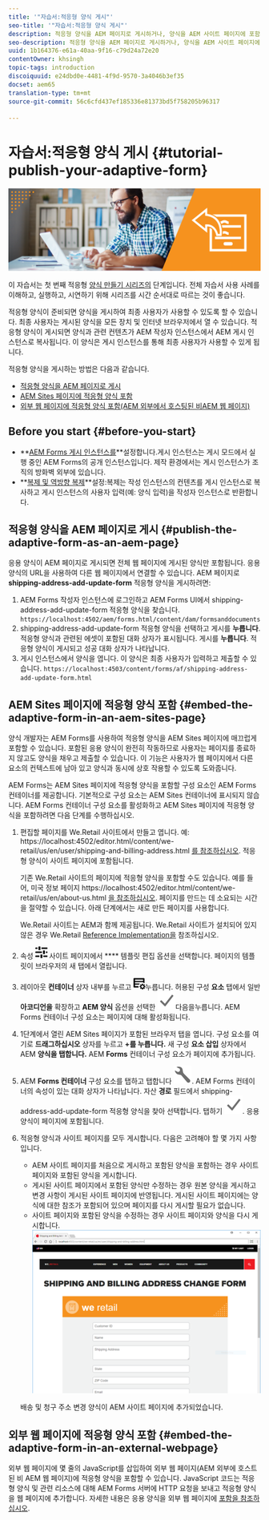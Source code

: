 ```yaml
---
title: '"자습서:적응형 양식 게시"'
seo-title: '"자습서:적응형 양식 게시"'
description: 적응형 양식을 AEM 페이지로 게시하거나, 양식을 AEM 사이트 페이지에 포함시키거나, 외부 웹 페이지에 적응형 양식을 포함시킵니다.
seo-description: 적응형 양식을 AEM 페이지로 게시하거나, 양식을 AEM 사이트 페이지에 포함시키거나, 외부 웹 페이지에 적응형 양식을 포함시킵니다.
uuid: 1b164376-e61a-40aa-9f16-c79d24a72e20
contentOwner: khsingh
topic-tags: introduction
discoiquuid: e24dbd0e-4481-4f9d-9570-3a4046b3ef35
docset: aem65
translation-type: tm+mt
source-git-commit: 56c6cfd437ef185336e81373bd5f758205b96317

---
```



# 자습서:적응형 양식 게시 {#tutorial-publish-your-adaptive-form}

![](do-not-localize/13-publish-your-adaptive-form-small.png)

이 자습서는 첫 번째 적응형 [양식 만들기 시리즈의](https://helpx.adobe.com/experience-manager/6-3/forms/using/create-your-first-adaptive-form.html) 단계입니다. 전체 자습서 사용 사례를 이해하고, 실행하고, 시연하기 위해 시리즈를 시간 순서대로 따르는 것이 좋습니다.

적응형 양식이 준비되면 양식을 게시하여 최종 사용자가 사용할 수 있도록 할 수 있습니다. 최종 사용자는 게시된 양식을 모든 장치 및 인터넷 브라우저에서 열 수 있습니다. 적응형 양식이 게시되면 양식과 관련 컨텐츠가 AEM 작성자 인스턴스에서 AEM 게시 인스턴스로 복사됩니다. 이 양식은 게시 인스턴스를 통해 최종 사용자가 사용할 수 있게 됩니다.

적응형 양식을 게시하는 방법은 다음과 같습니다.

* [적응형 양식을 AEM 페이지로 게시](../../forms/using/publish-your-adaptive-form.md#publish-the-adaptive-form-as-an-aem-page)
* [AEM Sites 페이지에 적응형 양식 포함](#embed-the-adaptive-form-in-an-aem-sites-page)
* [외부 웹 페이지에 적응형 양식 포함(AEM 외부에서 호스팅된 비AEM 웹 페이지)](../../forms/using/publish-your-adaptive-form.md)

## Before you start {#before-you-start}

* **[AEM Forms 게시 인스턴스를](https://helpx.adobe.com/experience-manager/6-3/forms/using/installing-configuring-aem-forms-osgi.html)**설정합니다.게시 인스턴스는 게시 모드에서 실행 중인 AEM Forms의 공개 인스턴스입니다. 제작 환경에서는 게시 인스턴스가 조직의 방화벽 외부에 있습니다.
* **[복제 및 역방향 복제](https://helpx.adobe.com/experience-manager/6-3/help/sites-deploying/replication.html)**설정:복제는 작성 인스턴스의 컨텐츠를 게시 인스턴스로 복사하고 게시 인스턴스의 사용자 입력(예: 양식 입력)을 작성자 인스턴스로 반환합니다.

## 적응형 양식을 AEM 페이지로 게시 {#publish-the-adaptive-form-as-an-aem-page}

응용 양식이 AEM 페이지로 게시되면 전체 웹 페이지에 게시된 양식만 포함됩니다. 응용 양식의 URL을 사용하여 다른 웹 페이지에서 연결할 수 있습니다. AEM 페이지로 **shipping-address-add-update-form** 적응형 양식을 게시하려면:

1. AEM Forms 작성자 인스턴스에 로그인하고 AEM Forms UI에서 shipping-address-add-update-form 적응형 양식을 찾습니다.
   `https://localhost:4502/aem/forms.html/content/dam/formsanddocuments`
1. shipping-address-add-update-form 적응형 양식을 선택하고 게시를 **누릅니다**. 적응형 양식과 관련된 에셋이 포함된 대화 상자가 표시됩니다. 게시를 **누릅니다**. 적응형 양식이 게시되고 성공 대화 상자가 나타납니다.
1. 게시 인스턴스에서 양식을 엽니다. 이 양식은 최종 사용자가 입력하고 제출할 수 있습니다.
   `https://localhost:4503/content/forms/af/shipping-address-add-update-form.html`

## AEM Sites 페이지에 적응형 양식 포함 {#embed-the-adaptive-form-in-an-aem-sites-page}

양식 개발자는 AEM Forms를 사용하여 적응형 양식을 AEM Sites 페이지에 매끄럽게 포함할 수 있습니다. 포함된 응용 양식이 완전히 작동하므로 사용자는 페이지를 종료하지 않고도 양식을 채우고 제출할 수 있습니다. 이 기능은 사용자가 웹 페이지에서 다른 요소의 컨텍스트에 남아 있고 양식과 동시에 상호 작용할 수 있도록 도와줍니다.

AEM Forms는 AEM Sites 페이지에 적응형 양식을 포함할 구성 요소인 AEM Forms 컨테이너를 제공합니다. 기본적으로 구성 요소는 AEM Sites 컨테이너에 표시되지 않습니다. AEM Forms 컨테이너 구성 요소를 활성화하고 AEM Sites 페이지에 적응형 양식을 포함하려면 다음 단계를 수행하십시오.

1. 편집할 페이지를 We.Retail 사이트에서 만들고 엽니다. 예: https://localhost:4502/editor.html/content/we-retail/us/en/user/shipping-and-billing-address.html [를 참조하십시오](https://localhost:4502/editor.html/content/we-retail/us/en/user/shipping-and-billing-address.html). 적응형 양식이 사이트 페이지에 포함됩니다.

   기존 We.Retail 사이트의 페이지에 적응형 양식을 포함할 수도 있습니다. 예를 들어, 미국 정보 페이지 https://localhost:4502/editor.html/content/we-retail/us/en/about-us.html [을 참조하십시오](https://localhost:4502/editor.html/content/we-retail/us/en/about-us.html). 페이지를 만드는 데 소요되는 시간을 절약할 수 있습니다. 아래 단계에서는 새로 만든 페이지를 사용합니다.

   We.Retail 사이트는 AEM과 함께 제공됩니다. We.Retail 사이트가 설치되어 있지 않은 경우 We.Retail [Reference Implementation을](https://helpx.adobe.com/experience-manager/6-3/help/sites-developing/we-retail.html) 참조하십시오.

1. 속성 ![페이지 정보를 누르고 새로 만든 We.Retail](assets/properties.png) 사이트 페이지에서 **** 템플릿 편집 옵션을 선택합니다. 페이지의 템플릿이 브라우저의 새 탭에서 열립니다.
1. 레이아웃 **컨테이너** 상자 내부를 누르고 ![피드백 관리를](assets/feedmanagement.png)누릅니다. 허용된 구성 **요소** 탭에서 일반 **아코디언을** 확장하고 **AEM 양식** 옵션을 선택한 ![](assets/save_icon.svg)다음을누릅니다. AEM Forms 컨테이너 구성 요소는 페이지에 대해 활성화됩니다.

1. 1단계에서 열린 AEM Sites 페이지가 포함된 브라우저 탭을 엽니다. 구성 요소를 여기로 **드래그하십시오** 상자를 누르고 **+를 누릅니다.** 새 구성 **요소 삽입** 상자에서 AEM **양식을 탭합니다.** AEM **Forms** 컨테이너 구성 요소가 페이지에 추가됩니다.
1. AEM **Forms 컨테이너** 구성 요소를 탭하고 탭합니다 ![](assets/configure-icon.svg). AEM Forms 컨테이너의 속성이 있는 대화 상자가 나타납니다. 자산 **경로** 필드에서 shipping-address-add-update-form 적응형 양식을 찾아 선택합니다. 탭하기 ![](assets/save_icon.svg). 응용 양식이 페이지에 포함됩니다.
1. 적응형 양식과 사이트 페이지를 모두 게시합니다. 다음은 고려해야 할 몇 가지 사항입니다.

   * AEM 사이트 페이지를 처음으로 게시하고 포함된 양식을 포함하는 경우 사이트 페이지와 포함된 양식을 게시합니다.
   * 게시된 사이트 페이지에서 포함된 양식만 수정하는 경우 원본 양식을 게시하고 변경 사항이 게시된 사이트 페이지에 반영됩니다. 게시된 사이트 페이지에는 양식에 대한 참조가 포함되어 있으며 페이지를 다시 게시할 필요가 없습니다.
   * 사이트 페이지와 포함된 양식을 수정하는 경우 사이트 페이지와 양식을 다시 게시합니다.
   ![embed-in-aem-sites](assets/embed-in-aem-sites.png)

   배송 및 청구 주소 변경 양식이 AEM 사이트 페이지에 추가되었습니다.

## 외부 웹 페이지에 적응형 양식 포함 {#embed-the-adaptive-form-in-an-external-webpage}

외부 웹 페이지에 몇 줄의 JavaScript를 삽입하여 외부 웹 페이지(AEM 외부에 호스트된 비 AEM 웹 페이지)에 적응형 양식을 포함할 수 있습니다. JavaScript 코드는 적응형 양식 및 관련 리소스에 대해 AEM Forms 서버에 HTTP 요청을 보내고 적응형 양식을 웹 페이지에 추가합니다. 자세한 내용은 응용 양식을 외부 웹 페이지에 [포함을 참조하십시오](/help/forms/using/embed-adaptive-form-external-web-page.md).
